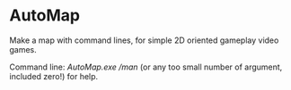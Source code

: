 # AutoMap
Make a map with command lines, for simple 2D oriented gameplay video games.

Command line: *AutoMap.exe /man* (or any too small number of argument, included zero!) for help.
